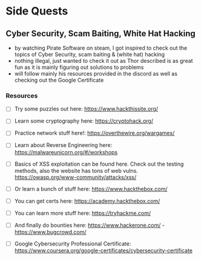 # Side Quests

## Cyber Security, Scam Baiting, White Hat Hacking

- by watching Pirate Software on steam, I got inspired to check out the topics of Cyber Security, scam baiting & (white hat) hacking
- nothing illegal, just wanted to check it out as Thor described is as great fun as it is mainly figuring out solutions to problems
- will follow mainly his resources provided in the discord as well as checking out the Google Certificate

### Resources

- [ ] Try some puzzles out here: https://www.hackthissite.org/
- [ ] Learn some cryptography here: https://cryptohack.org/
- [ ] Practice network stuff here!: https://overthewire.org/wargames/
- [ ] Learn about Reverse Engineering here: https://malwareunicorn.org/#/workshops
- [ ] Basics of XSS exploitation can be found here. Check out the testing methods, also the website has tons of web vulns. https://owasp.org/www-community/attacks/xss/
- [ ] Or learn a bunch of stuff here: https://www.hackthebox.com/
- [ ] You can get certs here: https://academy.hackthebox.com/
- [ ] You can learn more stuff here: https://tryhackme.com/
- [ ] And finally do bounties here: https://www.hackerone.com/ - https://www.bugcrowd.com/

- [ ] Google Cybersecurity Professional Certificate: https://www.coursera.org/google-certificates/cybersecurity-certificate
